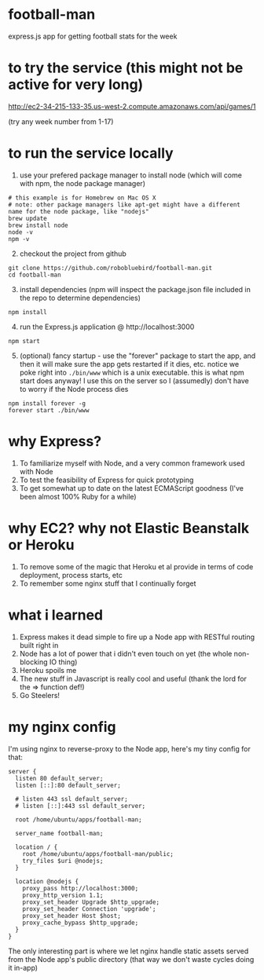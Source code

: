 # football-man
express.js app for getting football stats for the week

# to try the service (this might not be active for very long)
http://ec2-34-215-133-35.us-west-2.compute.amazonaws.com/api/games/1

(try any week number from 1-17)

# to run the service locally

1. use your prefered package manager to install node (which will come with npm, the node package manager)
```
# this example is for Homebrew on Mac OS X
# note: other package managers like apt-get might have a different name for the node package, like "nodejs"
brew update
brew install node
node -v
npm -v
```
2. checkout the project from github
```
git clone https://github.com/robobluebird/football-man.git
cd football-man
```
3. install dependencies (npm will inspect the package.json file included in the repo to determine dependencies)
```
npm install
```
4. run the Express.js application @ http://localhost:3000
```
npm start
```
5. (optional) fancy startup - use the "forever" package to start the app, and then it will make sure the app gets restarted if it dies, etc. notice we poke right into `./bin/www` which is a unix executable. this is what npm start does anyway! I use this on the server so I (assumedly) don't have to worry if the Node process dies
```
npm install forever -g
forever start ./bin/www
```
# why Express?
1. To familiarize myself with Node, and a very common framework used with Node
2. To test the feasibility of Express for quick prototyping
3. To get somewhat up to date on the latest ECMAScript goodness (I've been almost 100% Ruby for a while)

# why EC2? why not Elastic Beanstalk or Heroku
1. To remove some of the magic that Heroku et al provide in terms of code deployment, process starts, etc
2. To remember some nginx stuff that I continually forget

# what i learned
1. Express makes it dead simple to fire up a Node app with RESTful routing built right in
2. Node has a lot of power that i didn't even touch on yet (the whole non-blocking IO thing)
3. Heroku spoils me
4. The new stuff in Javascript is really cool and useful (thank the lord for the => function def!)
5. Go Steelers!

# my nginx config
I'm using nginx to reverse-proxy to the Node app, here's my tiny config for that:
```
server {
  listen 80 default_server;
  listen [::]:80 default_server;

  # listen 443 ssl default_server;
  # listen [::]:443 ssl default_server;

  root /home/ubuntu/apps/football-man;

  server_name football-man;

  location / {
    root /home/ubuntu/apps/football-man/public;
    try_files $uri @nodejs;
  }

  location @nodejs {
    proxy_pass http://localhost:3000;
    proxy_http_version 1.1;
    proxy_set_header Upgrade $http_upgrade;
    proxy_set_header Connection 'upgrade';
    proxy_set_header Host $host;
    proxy_cache_bypass $http_upgrade;
  }
}
```
The only interesting part is where we let nginx handle static assets served from the Node app's public directory (that way we don't waste cycles doing it in-app)
